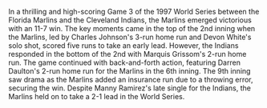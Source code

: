 In a thrilling and high-scoring Game 3 of the 1997 World Series between the Florida Marlins and the Cleveland
Indians, the Marlins emerged victorious with an 11-7 win. The key moments came in the top of the 2nd inning when
the Marlins, led by Charles Johnson's 3-run home run and Devon White's solo shot, scored five runs to take an early
lead. However, the Indians responded in the bottom of the 2nd with Marquis Grissom's 2-run home run. The game
continued with back-and-forth action, featuring Darren Daulton's 2-run home run for the Marlins in the 6th inning.
The 9th inning saw drama as the Marlins added an insurance run due to a throwing error, securing the win. Despite
Manny Ramirez's late single for the Indians, the Marlins held on to take a 2-1 lead in the World Series.
